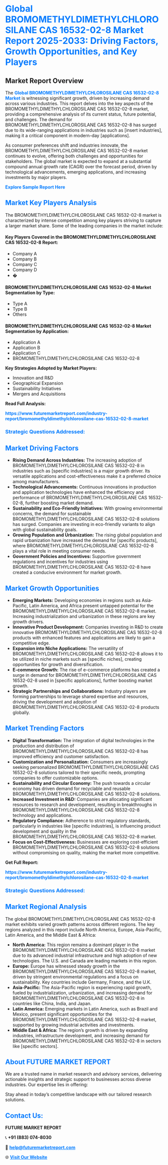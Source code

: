 <h1 style="color: #007BFF;">Global BROMOMETHYLDIMETHYLCHLOROSILANE CAS 16532-02-8 Market Report 2025-2033: Driving Factors, Growth Opportunities, and Key Players</h1>

<section id="overview">
<h2>Market Report Overview</h2>
<p>The <a href="https://www.futuremarketreport.com/industry-report/bromomethyldimethylchlorosilane-cas-16532-02-8-market" style="color: #007BFF; text-decoration: none;"><strong>Global BROMOMETHYLDIMETHYLCHLOROSILANE CAS 16532-02-8 Market</strong></a> is witnessing significant growth, driven by increasing demand across various industries. This report delves into the key aspects of the BROMOMETHYLDIMETHYLCHLOROSILANE CAS 16532-02-8 market, providing a comprehensive analysis of its current status, future potential, and challenges. The demand for BROMOMETHYLDIMETHYLCHLOROSILANE CAS 16532-02-8 has surged due to its wide-ranging applications in industries such as [insert industries], making it a critical component in modern-day [applications].</p>
<p>As consumer preferences shift and industries innovate, the BROMOMETHYLDIMETHYLCHLOROSILANE CAS 16532-02-8 market continues to evolve, offering both challenges and opportunities for stakeholders. The global market is expected to expand at a substantial compound annual growth rate (CAGR) over the forecast period, driven by technological advancements, emerging applications, and increasing investments by major players.</p>
</section>

<section id="overview">
<p><a href="https://www.futuremarketreport.com/request-sample/reportId=116683" style="color: #007BFF; text-decoration: none;"><strong>Explore Sample Report Here</strong></a></p>
</section>

<section id="key-players">
<h2 style="color: #007BFF;">Market Key Players Analysis</h2>
<p>The BROMOMETHYLDIMETHYLCHLOROSILANE CAS 16532-02-8 market is characterized by intense competition among key players striving to capture a larger market share. Some of the leading companies in the market include:</p>
<h4>Key Players Covered in the BROMOMETHYLDIMETHYLCHLOROSILANE CAS 16532-02-8 Report:</h4>
<ul><li>Company A</li><li>Company B</li><li>Company C</li><li>Company D</li><li>�</li></ul>
<h4>BROMOMETHYLDIMETHYLCHLOROSILANE CAS 16532-02-8 Market Segmentation by Type:</h4>
<ul><li>Type A</li><li>Type B</li><li>Others</li></ul>

<h4>BROMOMETHYLDIMETHYLCHLOROSILANE CAS 16532-02-8 Market Segmentation by Application:</h4>
<ul><li>Application A</li><li>Application B</li><li>Application C</li><li>BROMOMETHYLDIMETHYLCHLOROSILANE CAS 16532-02-8</li></ul>
<p><strong>Key Strategies Adopted by Market Players:</strong></p>
<ul>
<li>Innovation and R&D</li>
<li>Geographical Expansion</li>
<li>Sustainability Initiatives</li>
<li>Mergers and Acquisitions</li>
</ul>
</section>

<section>
<p><strong>Read Full Analysis: </strong></p><a href="https://www.futuremarketreport.com/industry-report/bromomethyldimethylchlorosilane-cas-16532-02-8-market" style="color: #007BFF; text-decoration: none;"><strong>https://www.futuremarketreport.com/industry-report/bromomethyldimethylchlorosilane-cas-16532-02-8-market</strong></a>
<h3 style="color: #007BFF;">Strategic Questions Addressed:</h3>
</section>

<section id="driving-factors">
<h2 style="color: #007BFF;">Market Driving Factors</h2>
<ul>
<li><strong>Rising Demand Across Industries:</strong> The increasing adoption of BROMOMETHYLDIMETHYLCHLOROSILANE CAS 16532-02-8 in industries such as [specific industries] is a major growth driver. Its versatile applications and cost-effectiveness make it a preferred choice among manufacturers.</li>
<li><strong>Technological Advancements:</strong> Continuous innovations in production and application technologies have enhanced the efficiency and performance of BROMOMETHYLDIMETHYLCHLOROSILANE CAS 16532-02-8, further boosting market demand.</li>
<li><strong>Sustainability and Eco-Friendly Initiatives:</strong> With growing environmental concerns, the demand for sustainable BROMOMETHYLDIMETHYLCHLOROSILANE CAS 16532-02-8 solutions has surged. Companies are investing in eco-friendly variants to align with global sustainability goals.</li>
<li><strong>Growing Population and Urbanization:</strong> The rising global population and rapid urbanization have increased the demand for [specific products], where BROMOMETHYLDIMETHYLCHLOROSILANE CAS 16532-02-8 plays a vital role in meeting consumer needs.</li>
<li><strong>Government Policies and Incentives:</strong> Supportive government regulations and incentives for industries using BROMOMETHYLDIMETHYLCHLOROSILANE CAS 16532-02-8 have created a conducive environment for market growth.</li>
</ul>
</section>

<section id="growth-opportunities">
<h2 style="color: #007BFF;">Market Growth Opportunities</h2>
<ul>
<li><strong>Emerging Markets:</strong> Developing economies in regions such as Asia-Pacific, Latin America, and Africa present untapped potential for the BROMOMETHYLDIMETHYLCHLOROSILANE CAS 16532-02-8 market. Increasing industrialization and urbanization in these regions are key growth drivers.</li>
<li><strong>Innovative Product Development:</strong> Companies investing in R&D to create innovative BROMOMETHYLDIMETHYLCHLOROSILANE CAS 16532-02-8 products with enhanced features and applications are likely to gain a competitive edge.</li>
<li><strong>Expansion into Niche Applications:</strong> The versatility of BROMOMETHYLDIMETHYLCHLOROSILANE CAS 16532-02-8 allows it to be utilized in niche markets such as [specific niches], creating opportunities for growth and diversification.</li>
<li><strong>E-commerce Growth:</strong> The rise of e-commerce platforms has created a surge in demand for BROMOMETHYLDIMETHYLCHLOROSILANE CAS 16532-02-8 used in [specific applications], further boosting market growth.</li>
<li><strong>Strategic Partnerships and Collaborations:</strong> Industry players are forming partnerships to leverage shared expertise and resources, driving the development and adoption of BROMOMETHYLDIMETHYLCHLOROSILANE CAS 16532-02-8 products globally.</li>
</ul>
</section>

<section id="trending-factors">
<h2 style="color: #007BFF;">Market Trending Factors</h2>
<ul>
<li><strong>Digital Transformation:</strong> The integration of digital technologies in the production and distribution of BROMOMETHYLDIMETHYLCHLOROSILANE CAS 16532-02-8 has improved efficiency and customer satisfaction.</li>
<li><strong>Customization and Personalization:</strong> Consumers are increasingly seeking personalized BROMOMETHYLDIMETHYLCHLOROSILANE CAS 16532-02-8 solutions tailored to their specific needs, prompting companies to offer customizable options.</li>
<li><strong>Sustainability and Circular Economy:</strong> The push towards a circular economy has driven demand for recyclable and reusable BROMOMETHYLDIMETHYLCHLOROSILANE CAS 16532-02-8 solutions.</li>
<li><strong>Increased Investment in R&D:</strong> Companies are allocating significant resources to research and development, resulting in breakthroughs in BROMOMETHYLDIMETHYLCHLOROSILANE CAS 16532-02-8 technology and applications.</li>
<li><strong>Regulatory Compliance:</strong> Adherence to strict regulatory standards, particularly in industries like [specific industries], is influencing product development and quality in the BROMOMETHYLDIMETHYLCHLOROSILANE CAS 16532-02-8 market.</li>
<li><strong>Focus on Cost-Effectiveness:</strong> Businesses are exploring cost-efficient BROMOMETHYLDIMETHYLCHLOROSILANE CAS 16532-02-8 solutions without compromising on quality, making the market more competitive.</li>
</ul>
</section>

<section>
<p><strong>Get Full Report: </strong></p><a href="https://www.futuremarketreport.com/industry-report/bromomethyldimethylchlorosilane-cas-16532-02-8-market" style="color: #007BFF; text-decoration: none;"><strong>https://www.futuremarketreport.com/industry-report/bromomethyldimethylchlorosilane-cas-16532-02-8-market</strong></a>
<h3 style="color: #007BFF;">Strategic Questions Addressed:</h3>
</section>


<section id="regional-analysis">
<h2 style="color: #007BFF;">Market Regional Analysis</h2>
<p>The global BROMOMETHYLDIMETHYLCHLOROSILANE CAS 16532-02-8 market exhibits varied growth patterns across different regions. The key regions analyzed in this report include North America, Europe, Asia-Pacific, Latin America, and the Middle East & Africa:</p>
<ul>
<li><strong>North America:</strong> This region remains a dominant player in the BROMOMETHYLDIMETHYLCHLOROSILANE CAS 16532-02-8 market due to its advanced industrial infrastructure and high adoption of new technologies. The U.S. and Canada are leading markets in this region.</li>
<li><strong>Europe:</strong> Europe has witnessed steady growth in the BROMOMETHYLDIMETHYLCHLOROSILANE CAS 16532-02-8 market, driven by stringent environmental regulations and a focus on sustainability. Key countries include Germany, France, and the U.K.</li>
<li><strong>Asia-Pacific:</strong> The Asia-Pacific region is experiencing rapid growth, fueled by industrialization, urbanization, and increasing demand for BROMOMETHYLDIMETHYLCHLOROSILANE CAS 16532-02-8 in countries like China, India, and Japan.</li>
<li><strong>Latin America:</strong> Emerging markets in Latin America, such as Brazil and Mexico, present significant opportunities for the BROMOMETHYLDIMETHYLCHLOROSILANE CAS 16532-02-8 market, supported by growing industrial activities and investments.</li>
<li><strong>Middle East & Africa:</strong> The region’s growth is driven by expanding industries, infrastructure development, and increasing demand for BROMOMETHYLDIMETHYLCHLOROSILANE CAS 16532-02-8 in sectors like [specific sectors].</li>
</ul>
</section>

<footer>
<h2 style="color: #007BFF;">About FUTURE MARKET REPORT</h2>
<p>We are a trusted name in market research and advisory services, delivering actionable insights and strategic support to businesses across diverse industries. Our expertise lies in offering:</p>

<p>Stay ahead in today’s competitive landscape with our tailored research solutions.</p>

<h2 style="color: #007BFF;">Contact Us:</h2>
<p><strong>FUTURE MARKET REPORT</strong></p>
<p>📞 <strong>+91 (883) 074-8030</strong></p>
<p>📧 <strong><a href="mailto:help@futuremarketreport.com" style="color: #007BFF;">help@futuremarketreport.com</a></strong></p>
<p>🌐 <strong><a href="https://www.futuremarketreport.com/" style="color: #007BFF;">Visit Our Website</a></strong></p>
</footer>